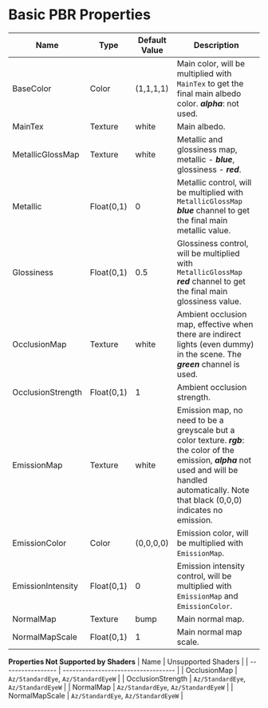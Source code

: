 # Basic PBR Properties

| Name              | Type       | Default Value | Description                                                                                                                                                                                               |
| ----------------- | ---------- | ------------- | --------------------------------------------------------------------------------------------------------------------------------------------------------------------------------------------------------- |
| BaseColor         | Color      | (1,1,1,1)     | Main color, will be multiplied with `MainTex` to get the final main albedo color. ***alpha***: not used.                                                                                                  |
| MainTex           | Texture    | white         | Main albedo.                                                                                                                                                                                              |
| MetallicGlossMap  | Texture    | white         | Metallic and glossiness map, metallic - ***blue***, glossiness - ***red***.                                                                                                                               |
| Metallic          | Float(0,1) | 0             | Metallic control, will be multiplied with `MetallicGlossMap` ***blue*** channel to get the final main metallic value.                                                                                     |
| Glossiness        | Float(0,1) | 0.5           | Glossiness control, will be multiplied with `MetallicGlossMap` ***red*** channel to get the final main glossiness value.                                                                                  |
| OcclusionMap      | Texture    | white         | Ambient occlusion map, effective when there are indirect lights (even dummy) in the scene. The ***green*** channel is used.                                                                               |
| OcclusionStrength | Float(0,1) | 1             | Ambient occlusion strength.                                                                                                                                                                               |
| EmissionMap       | Texture    | white         | Emission map, no need to be a greyscale but a color texture. ***rgb***: the color of the emission, ***alpha*** not used and will be handled automatically. Note that black (0,0,0) indicates no emission. |
| EmissionColor     | Color      | (0,0,0,0)     | Emission color, will be multiplied with `EmissionMap`.                                                                                                                                                    |
| EmissionIntensity | Float(0,1) | 0             | Emission intensity control, will be multiplied with `EmissionMap` and `EmissionColor`.                                                                                                                    |
| NormalMap         | Texture    | bump          | Main normal map.                                                                                                                                                                                          |
| NormalMapScale    | Float(0,1) | 1             | Main normal map scale.                                                                                                                                                                                    |

**Properties Not Supported by Shaders**
| Name              | Unsupported Shaders                 |
| ----------------- | ----------------------------------- |
| OcclusionMap      | `Az/StandardEye`, `Az/StandardEyeW` |
| OcclusionStrength | `Az/StandardEye`, `Az/StandardEyeW` |
| NormalMap         | `Az/StandardEye`, `Az/StandardEyeW` |
| NormalMapScale    | `Az/StandardEye`, `Az/StandardEyeW` |